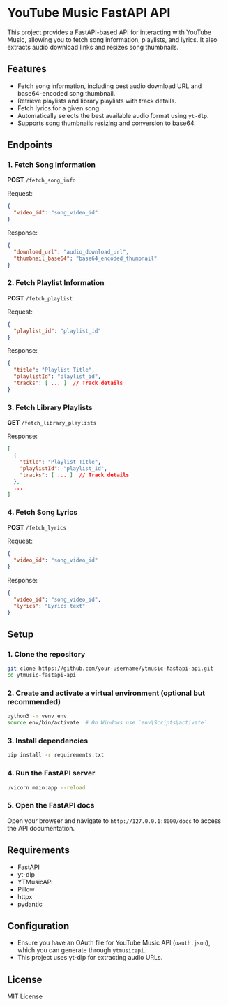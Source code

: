 # YouTube Music FastAPI API

This project provides a FastAPI-based API for interacting with YouTube Music, allowing you to fetch song information, playlists, and lyrics. It also extracts audio download links and resizes song thumbnails.

## Features

- Fetch song information, including best audio download URL and base64-encoded song thumbnail.
- Retrieve playlists and library playlists with track details.
- Fetch lyrics for a given song.
- Automatically selects the best available audio format using `yt-dlp`.
- Supports song thumbnails resizing and conversion to base64.

## Endpoints

### 1. Fetch Song Information

**POST** `/fetch_song_info`

Request:
```json
{
  "video_id": "song_video_id"
}
```

Response:
```json
{
  "download_url": "audio_download_url",
  "thumbnail_base64": "base64_encoded_thumbnail"
}
```

### 2. Fetch Playlist Information

**POST** `/fetch_playlist`

Request:
```json
{
  "playlist_id": "playlist_id"
}
```

Response:
```json
{
  "title": "Playlist Title",
  "playlistId": "playlist_id",
  "tracks": [ ... ]  // Track details
}
```

### 3. Fetch Library Playlists

**GET** `/fetch_library_playlists`

Response:
```json
[
  {
    "title": "Playlist Title",
    "playlistId": "playlist_id",
    "tracks": [ ... ]  // Track details
  },
  ...
]
```

### 4. Fetch Song Lyrics

**POST** `/fetch_lyrics`

Request:
```json
{
  "video_id": "song_video_id"
}
```

Response:
```json
{
  "video_id": "song_video_id",
  "lyrics": "Lyrics text"
}
```

## Setup

### 1. Clone the repository

```bash
git clone https://github.com/your-username/ytmusic-fastapi-api.git
cd ytmusic-fastapi-api
```

### 2. Create and activate a virtual environment (optional but recommended)

```bash
python3 -m venv env
source env/bin/activate  # On Windows use `env\Scripts\activate`
```

### 3. Install dependencies

```bash
pip install -r requirements.txt
```

### 4. Run the FastAPI server

```bash
uvicorn main:app --reload
```

### 5. Open the FastAPI docs

Open your browser and navigate to `http://127.0.0.1:8000/docs` to access the API documentation.

## Requirements

- FastAPI
- yt-dlp
- YTMusicAPI
- Pillow
- httpx
- pydantic

## Configuration

- Ensure you have an OAuth file for YouTube Music API (`oauth.json`), which you can generate through `ytmusicapi`.
- This project uses yt-dlp for extracting audio URLs.

## License

MIT License
